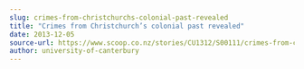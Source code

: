 ```yaml
---
slug: crimes-from-christchurchs-colonial-past-revealed
title: "Crimes from Christchurch’s colonial past revealed"
date: 2013-12-05
source-url: https://www.scoop.co.nz/stories/CU1312/S00111/crimes-from-christchurchs-colonial-past-revealed.htm
author: university-of-canterbury
---
```

